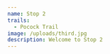 ```yaml
---
name: Stop 2
trails:
  - Pocock Trail
image: /uploads/third.jpg
description: Welcome to Stop 2
---
```

